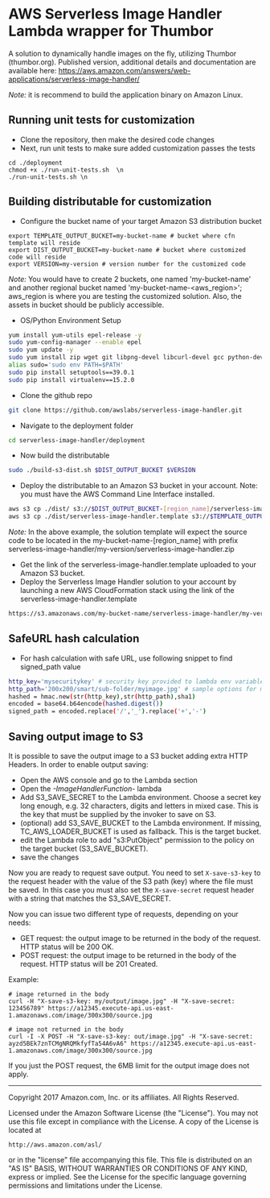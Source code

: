 # AWS Serverless Image Handler Lambda wrapper for Thumbor
A solution to dynamically handle images on the fly, utilizing Thumbor (thumbor.org).
Published version, additional details and documentation are available here: https://aws.amazon.com/answers/web-applications/serverless-image-handler/

_Note:_ it is recommend to build the application binary on Amazon Linux.

## Running unit tests for customization
* Clone the repository, then make the desired code changes
* Next, run unit tests to make sure added customization passes the tests
```
cd ./deployment
chmod +x ./run-unit-tests.sh  \n
./run-unit-tests.sh \n
```

## Building distributable for customization
* Configure the bucket name of your target Amazon S3 distribution bucket
```
export TEMPLATE_OUTPUT_BUCKET=my-bucket-name # bucket where cfn template will reside
export DIST_OUTPUT_BUCKET=my-bucket-name # bucket where customized code will reside
export VERSION=my-version # version number for the customized code
```
_Note:_ You would have to create 2 buckets, one named 'my-bucket-name' and another regional bucket named 'my-bucket-name-<aws_region>'; aws_region is where you are testing the customized solution. Also, the assets  in bucket should be publicly accessible.

* OS/Python Environment Setup
```bash
yum install yum-utils epel-release -y
sudo yum-config-manager --enable epel
sudo yum update -y
sudo yum install zip wget git libpng-devel libcurl-devel gcc python-devel libjpeg-devel -y
alias sudo='sudo env PATH=$PATH'
sudo pip install setuptools==39.0.1
sudo pip install virtualenv==15.2.0
```
* Clone the github repo
```bash
git clone https://github.com/awslabs/serverless-image-handler.git
```

* Navigate to the deployment folder
```bash
cd serverless-image-handler/deployment
```

* Now build the distributable
```bash
sudo ./build-s3-dist.sh $DIST_OUTPUT_BUCKET $VERSION
```

* Deploy the distributable to an Amazon S3 bucket in your account. Note: you must have the AWS Command Line Interface installed.
```bash
aws s3 cp ./dist/ s3://$DIST_OUTPUT_BUCKET-[region_name]/serverless-image-handler/$VERSION/ --recursive --exclude "*" --include "*.zip"
aws s3 cp ./dist/serverless-image-handler.template s3://$TEMPLATE_OUTPUT_BUCKET/serverless-image-handler/$VERSION/
```
_Note:_ In the above example, the solution template will expect the source code to be located in the my-bucket-name-[region_name] with prefix serverless-image-handler/my-version/serverless-image-handler.zip

* Get the link of the serverless-image-handler.template uploaded to your Amazon S3 bucket.
* Deploy the Serverless Image Handler solution to your account by launching a new AWS CloudFormation stack using the link of the serverless-image-handler.template
```bash
https://s3.amazonaws.com/my-bucket-name/serverless-image-handler/my-version/serverless-image-handler.template
```

## SafeURL hash calculation
* For hash calculation with safe URL, use following snippet to find signed_path value
```bash
http_key='mysecuritykey' # security key provided to lambda env variable
http_path='200x200/smart/sub-folder/myimage.jpg' # sample options for myimage
hashed = hmac.new(str(http_key),str(http_path),sha1)
encoded = base64.b64encode(hashed.digest())
signed_path = encoded.replace('/','_').replace('+','-')
```

## Saving output image to S3

It is possible to save the output image to a S3 bucket adding extra HTTP Headers.
In order to enable output saving:

- Open the AWS console and go to the Lambda section
- Open the *-ImageHandlerFunction-* lambda
- Add S3_SAVE_SECRET to the Lambda environment. Choose a secret key long enough, e.g. 32 characters, digits and letters in mixed 
  case. This is the key that must be supplied by the invoker to save on S3.
- (optional) add S3_SAVE_BUCKET to the Lambda environment. If missing, TC_AWS_LOADER_BUCKET is used as fallback.
  This is the target bucket.
- edit the Lambda role to add "s3:PutObject" permission to the policy on the target bucket (S3_SAVE_BUCKET).
- save the changes

Now you are ready to request save output. You need to set `X-save-s3-key` to the request header with the value of the
S3 path (key) where the file must be saved. In this case you must also set the `X-save-secret` request header with a string
that matches the S3_SAVE_SECRET.

Now you can issue two different type of requests, depending on your needs:

- GET request: the output image to be returned in the body of the request. HTTP status will be 200 OK.
- POST request: the output image to be returned in the body of the request. HTTP status will be 201 Created.

Example:

    # image returned in the body
	curl -H "X-save-s3-key: my/output/image.jpg" -H "X-save-secret: 123456789" https://a12345.execute-api.us-east-1.amazonaws.com/image/300x300/source.jpg

    # image not returned in the body
	curl -I -X POST -H "X-save-s3-key: out/image.jpg" -H "X-save-secret: ayzd5BEk7znTCMgNRQMkfyfTa54A6vA6" https://a12345.execute-api.us-east-1.amazonaws.com/image/300x300/source.jpg

If you just the POST request, the 6MB limit for the output image does not apply.

***

Copyright 2017 Amazon.com, Inc. or its affiliates. All Rights Reserved.

Licensed under the Amazon Software License (the "License"). You may not use this file except in compliance with the License. A copy of the License is located at

    http://aws.amazon.com/asl/

or in the "license" file accompanying this file. This file is distributed on an "AS IS" BASIS, WITHOUT WARRANTIES OR CONDITIONS OF ANY KIND, express or implied. See the License for the specific language governing permissions and limitations under the License.
